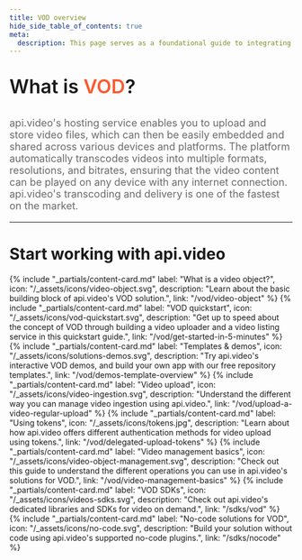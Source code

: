 ```yaml
---
title: VOD overview
hide_side_table_of_contents: true
meta:
  description: This page serves as a foundational guide to integrating api.video's solutions for video on demand (VOD).
---
```


<p style="font-size: 34px; font-weight: 600; text-align: left">
  <span style="font-size: 34px; font-weight: 600; text-align: left">
    What is </span><span style="font-size: 34px; font-weight: 600; text-align: left; color: #fa5b30; text-decoration: none">VOD</span><span style="font-size: 34px; font-weight: 600; text-align: left">?</span>
</p>

<p style="opacity: 0.8; font-size: 18px; text-align: left">
  <span style="opacity: 0.8; font-size: 18px; text-align: left">api.video's hosting service enables you to upload and store video files, which can then be easily embedded and shared across various devices and platforms. The platform automatically transcodes videos into multiple formats, resolutions, and bitrates, ensuring that the video content can be played on any device with any internet connection. api.video's transcoding and delivery is one of the fastest on the market.</span>
  <br/>
</p>

<div class="section-header"> 

<hr/>

# Start working with api.video

</div>

<div class="content-cards">
{% include "_partials/content-card.md" label: "What is a video object?", icon: "/_assets/icons/video-object.svg", description: "Learn about the basic building block of api.video's VOD solution.", link: "/vod/video-object" %}
{% include "_partials/content-card.md" label: "VOD quickstart", icon: "/_assets/icons/vod-quickstart.svg", description: "Get up to speed about the concept of VOD through building a video uploader and a video listing service in this quickstart guide.", link: "/vod/get-started-in-5-minutes" %}
{% include "_partials/content-card.md" label: "Templates & demos", icon: "/_assets/icons/solutions-demos.svg", description: "Try api.video's interactive VOD demos, and build your own app with our free repository templates.", link: "/vod/demos-template-overview" %}
{% include "_partials/content-card.md" label: "Video upload", icon: "/_assets/icons/video-ingestion.svg", description: "Understand the different way you can manage video ingestion using api.video.", link: "/vod/upload-a-video-regular-upload" %}
{% include "_partials/content-card.md" label: "Using tokens", icon: "/_assets/icons/tokens.jpg", description: "Learn about how api.video offers different authentication methods for video upload using tokens.", link: "/vod/delegated-upload-tokens" %}
{% include "_partials/content-card.md" label: "Video management basics", icon: "/_assets/icons/video-object-management.svg", description: "Check out this guide to understand the different operations you can use in api.video's solutions for VOD.", link: "/vod/video-management-basics" %}
{% include "_partials/content-card.md" label: "VOD SDKs", icon: "/_assets/icons/videos-sdks.svg", description: "Check out api.video's dedicated libraries and SDKs for video on demand.", link: "/sdks/vod" %}
{% include "_partials/content-card.md" label: "No-code solutions for VOD", icon: "/_assets/icons/no-code.svg", description: "Build your solution without code using api.video's supported no-code plugins.", link: "/sdks/nocode" %}
</div>